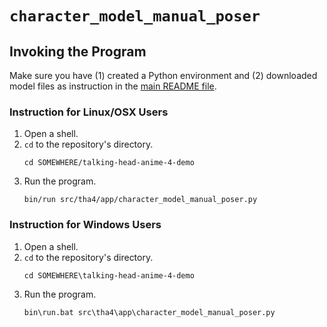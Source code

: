 # `character_model_manual_poser`

## Invoking the Program

Make sure you have (1) created a Python environment and (2) downloaded model files as instruction in the [main README file](../README.md).

### Instruction for Linux/OSX Users

1. Open a shell.
2. `cd` to the repository's directory.
   ```
   cd SOMEWHERE/talking-head-anime-4-demo
   ```
3. Run the program.
   ```
   bin/run src/tha4/app/character_model_manual_poser.py
   ```   

### Instruction for Windows Users

1. Open a shell.
2. `cd` to the repository's directory.
   ```
   cd SOMEWHERE\talking-head-anime-4-demo
   ```
3. Run the program.
   ```
   bin\run.bat src\tha4\app\character_model_manual_poser.py
   ```   
